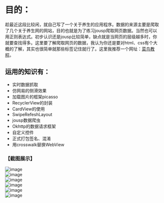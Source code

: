 # 目的：
  趁最近这段比较闲，就自己写了一个关于养生的应用程序。数据的来源主要是爬取了几个关于养生网的网站，目的也就是为了练习jousp爬取网页数据。当然也可以用正则表达式。初步认识还是jousp比较简单，缺点就是当网页的层级越多时，你就要查找得多。这里要了解爬取网页的数据，我认为你还是要对html、css有个大概的了解，其实也很简单就那些标签记住就行了。这里我推荐一个网址：[菜鸟教程](http://www.runoob.com)。
## 运用的知识有：
  * 实时数据抓取
  * 仿网易的侧滑效果
  * 加载图片的框架picasso
  * RecyclerView的封装
  * CardView的使用
  * SwipeRefeshLayout
  * jousp数据爬虫
  * Okhttp的数据请求框架
  * 自定义控件
  * 正式打包签名、混淆
  * 用crosswalk替换WebView
### 【截图展示】
![image](https://raw.githubusercontent.com/haoxiongqin/HealthNews/master/app/screenshot/Screenshot_2017-07-04-16-02-36.png)  
![image](https://raw.githubusercontent.com/haoxiongqin/HealthNews/master/app/screenshot/Screenshot_2017-07-04-15-18-47.png)  
![image](https://raw.githubusercontent.com/haoxiongqin/HealthNews/master/app/screenshot/Screenshot_2017-07-04-15-20-19.png)  
![image](https://raw.githubusercontent.com/haoxiongqin/HealthNews/master/app/screenshot/Screenshot_2017-07-04-15-20-35.png)  
![image](https://raw.githubusercontent.com/haoxiongqin/HealthNews/master/app/screenshot/Screenshot_2017-07-04-15-19-56.png)  
![image](https://raw.githubusercontent.com/haoxiongqin/HealthNews/master/app/screenshot/Screenshot_2017-07-04-15-20-48.png)  
